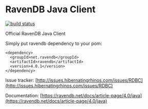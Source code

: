 # RavenDB Java Client

[![build status](https://travis-ci.org/ravendb/ravendb-jvm-client.svg?branch=v4.0)](https://travis-ci.org/ravendb/ravendb-jvm-client)

Official RavenDB Java Client

Simply put ravendb dependency to your pom:

```
<dependency>
  <groupId>net.ravendb</groupId>
  <artifactId>ravendb</artifactId>
  <version>4.0.1</version>
</dependency>
```


Issue tracker: [http://issues.hibernatingrhinos.com/issues/RDBC](http://issues.hibernatingrhinos.com/issues/RDBC)

Documentation: [https://ravendb.net/docs/article-page/4.0/java](https://ravendb.net/docs/article-page/4.0/java)